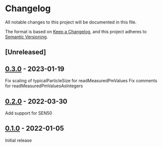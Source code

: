 # Changelog
All notable changes to this project will be documented in this file.

The format is based on [Keep a Changelog](https://keepachangelog.com/en/1.0.0/),
and this project adheres to [Semantic Versioning](https://semver.org/spec/v2.0.0.html).

## [Unreleased]

## [0.3.0] - 2023-01-19

Fix scaling of typicalParticleSize for readMeasuredPmValues
Fix comments for readMeasuredPmValuesAsIntegers

## [0.2.0] - 2022-03-30

Add support for SEN50

## [0.1.0] - 2022-01-05

Initial release

[0.3.0]: https://github.com/Sensirion/embedded-i2c-sen5x/compare/0.2.0...0.3.0
[0.2.0]: https://github.com/Sensirion/embedded-i2c-sen5x/compare/0.1.0...0.2.0
[0.1.0]: https://github.com/Sensirion/arduino-i2c-sen5x/releases/tag/0.1.0

